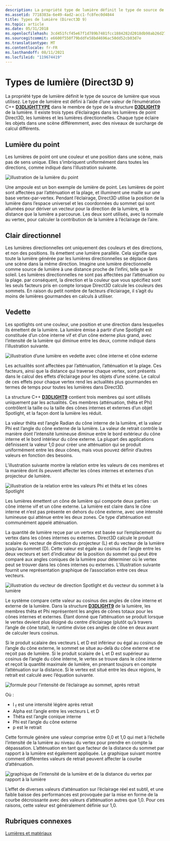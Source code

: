 ```yaml
---
description: La propriété type de lumière définit le type de source de lumière que vous utilisez.
ms.assetid: 7718383a-6e49-4ad2-acc1-fc8fec0d4844
title: Types de lumière (Direct3D 9)
ms.topic: article
ms.date: 05/31/2018
ms.openlocfilehash: 3cd451fcf45e67f1d789b7481fcc1884282d2018db98ab26d27481bec5277031
ms.sourcegitcommit: e6600f550f79bddfe58bd4696ac50dd52cb03d7e
ms.translationtype: MT
ms.contentlocale: fr-FR
ms.lasthandoff: 08/11/2021
ms.locfileid: "119674419"
---
```

# <a name="light-types-direct3d-9"></a>Types de lumière (Direct3D 9)

La propriété type de lumière définit le type de source de lumière que vous utilisez. Le type de lumière est défini à l’aide d’une valeur de l’énumération C++ [**D3DLIGHTTYPE**](./d3dlighttype.md) dans le membre de type de la structure [**D3DLIGHT9**](d3dlight9.md) de la lumière. Il existe trois types d’éclairages dans les lumières de point Direct3D, les lumières et les lumières directionnelles. Chaque type éclaire les objets dans une scène différemment, avec des niveaux de surcharge de calcul différents.

## <a name="point-light"></a>Lumière du point

Les lumières de point ont une couleur et une position dans une scène, mais pas de sens unique. Elles s’imbriquent uniformément dans toutes les directions, comme indiqué dans l’illustration suivante.

![illustration de la lumière du point](images/ptlight.png)

Une ampoule est un bon exemple de lumière de point. Les lumières de point sont affectées par l’atténuation et la plage, et illuminent une maille sur une base vertex-par-vertex. Pendant l’éclairage, Direct3D utilise la position de la lumière dans l’espace universel et les coordonnées du sommet qui sont allumées pour dériver un vecteur pour la direction de la lumière, et la distance que la lumière a parcourue. Les deux sont utilisés, avec la normale au vertex, pour calculer la contribution de la lumière à l’éclairage de l’aire.

## <a name="directional-light"></a>Clair directionnel

Les lumières directionnelles ont uniquement des couleurs et des directions, et non des positions. Ils émettent une lumière parallèle. Cela signifie que toute la lumière générée par les lumières directionnelles se déplace dans une scène dans la même direction. Imagine une lumière directionnelle comme source de lumière à une distance proche de l’infini, telle que le soleil. Les lumières directionnelles ne sont pas affectées par l’atténuation ou la plage. par conséquent, la direction et la couleur que vous spécifiez sont les seuls facteurs pris en compte lorsque Direct3D calcule les couleurs des sommets. En raison du petit nombre de facteurs d’éclairage, il s’agit du moins de lumières gourmandes en calculs à utiliser.

## <a name="spotlight"></a>Vedette

Les spotlights ont une couleur, une position et une direction dans lesquelles ils émettent de la lumière. La lumière émise à partir d’une Spotlight est constituée d’un cône interne vif et d’un cône externe plus grand, avec l’intensité de la lumière qui diminue entre les deux, comme indiqué dans l’illustration suivante.

![illustration d’une lumière en vedette avec cône interne et cône externe](images/spotlt.png)

Les actualités sont affectées par l’atténuation, l’atténuation et la plage. Ces facteurs, ainsi que la distance qui traverse chaque vertex, sont présents dans le calcul des effets d’éclairage pour les objets d’une scène. Le calcul de ces effets pour chaque vertex rend les actualités plus gourmandes en termes de temps pour toutes les lumières dans Direct3D.

La structure C++ [**D3DLIGHT9**](d3dlight9.md) contient trois membres qui sont utilisés uniquement par les actualités. Ces membres (atténuation, thêta et Phi) contrôlent la taille ou la taille des cônes internes et externes d’un objet Spotlight, et la façon dont la lumière les réduit.

La valeur thêta est l’angle Radian du cône interne de la lumière, et la valeur Phi est l’angle du cône externe de la lumière. La valeur de retrait contrôle la manière dont l’intensité lumineuse diminue entre le bord extérieur du cône interne et le bord intérieur du cône externe. La plupart des applications définissent la valeur 1,0 pour créer une atténuation qui se produit uniformément entre les deux cônes, mais vous pouvez définir d’autres valeurs en fonction des besoins.

L’illustration suivante montre la relation entre les valeurs de ces membres et la manière dont ils peuvent affecter les cônes internes et externes d’un projecteur de lumière.

![illustration de la relation entre les valeurs Phi et thêta et les cônes Spotlight](images/spotlt2.png)

Les lumières émettent un cône de lumière qui comporte deux parties : un cône interne vif et un cône externe. La lumière est claire dans le cône interne et n’est pas présente en dehors du cône externe, avec une intensité lumineuse qui atténue entre les deux zones. Ce type d’atténuation est communément appelé atténuation.

La quantité de lumière reçue par un vertex est basée sur l’emplacement du vertex dans les cônes internes ou externes. Direct3D calcule le produit scalaire du vecteur de direction du projecteur (L) et du vecteur de la lumière jusqu’au sommet (D). Cette valeur est égale au cosinus de l’angle entre les deux vecteurs et sert d’indicateur de la position du sommet qui peut être comparé aux angles coniques de la lumière pour déterminer où le vertex peut se trouver dans les cônes internes ou externes. L’illustration suivante fournit une représentation graphique de l’association entre ces deux vecteurs.

![illustration du vecteur de direction Spotlight et du vecteur du sommet à la lumière](images/spotalg1.png)

Le système compare cette valeur au cosinus des angles de cône interne et externe de la lumière. Dans la structure [**D3DLIGHT9**](d3dlight9.md) de la lumière, les membres thêta et Phi représentent les angles de cônes totaux pour les cônes internes et externes. Étant donné que l’atténuation se produit lorsque le vertex devient plus éloigné du centre d’éclairage (plutôt qu’à travers l’angle de cône total), le runtime divise ces angles de cône en deux avant de calculer leurs cosinus.

Si le produit scalaire des vecteurs L et D est inférieur ou égal au cosinus de l’angle du cône externe, le sommet se situe au-delà du cône externe et ne reçoit pas de lumière. Si le produit scalaire de L et D est supérieur au cosinus de l’angle du cône interne, le vertex se trouve dans le cône interne et reçoit la quantité maximale de lumière, en prenant toujours en compte l’atténuation sur la distance. Si le vertex est situé entre les deux régions, le retrait est calculé avec l’équation suivante.

![formule pour l’intensité de l’éclairage au sommet, après retrait](images/falloff.png)

Où :

-   I <sub>f</sub> est une intensité légère après retrait
-   Alpha est l’angle entre les vecteurs L et D
-   Thêta est l’angle conique interne
-   Phi est l’angle du cône externe
-   p est le retrait

Cette formule génère une valeur comprise entre 0,0 et 1,0 qui met à l’échelle l’intensité de la lumière au niveau du vertex pour prendre en compte la dépassation. L’atténuation en tant que facteur de la distance du sommet par rapport à la lumière est également appliquée. Le graphique suivant montre comment différentes valeurs de retrait peuvent affecter la courbe d’atténuation.

![graphique de l’intensité de la lumière et de la distance du vertex par rapport à la lumière](images/fallgraf.png)

L’effet de diverses valeurs d’atténuation sur l’éclairage réel est subtil, et une faible baisse des performances est provoquée par la mise en forme de la courbe décroissante avec des valeurs d’atténuation autres que 1,0. Pour ces raisons, cette valeur est généralement définie sur 1,0.

## <a name="related-topics"></a>Rubriques connexes

<dl> <dt>

[Lumières et matériaux](lights-and-materials.md)
</dt> </dl>

 

 
